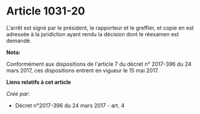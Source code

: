 # Article 1031-20

L'arrêt est signé par le président, le rapporteur et le greffier, et copie en est adressée à la juridiction ayant rendu la
décision dont le réexamen est demandé.

**Nota:**

Conformément aux dispositions de l'article 7 du décret n° 2017-396 du 24 mars 2017, ces dispositions entrent en vigueur le 15
mai 2017.

**Liens relatifs à cet article**

_Créé par_:

  - Décret n°2017-396 du 24 mars 2017 - art. 4
